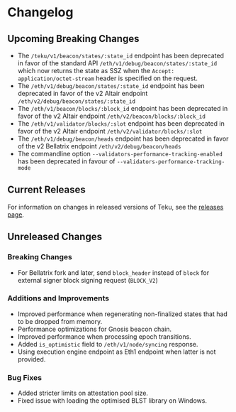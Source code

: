 
# Changelog

## Upcoming Breaking Changes
- The `/teku/v1/beacon/states/:state_id` endpoint has been deprecated in favor of the standard API `/eth/v1/debug/beacon/states/:state_id` which now returns the state as SSZ when the `Accept: application/octet-stream` header is specified on the request.
- The `/eth/v1/debug/beacon/states/:state_id` endpoint has been deprecated in favor of the v2 Altair endpoint `/eth/v2/debug/beacon/states/:state_id`
- The `/eth/v1/beacon/blocks/:block_id` endpoint has been deprecated in favor of the v2 Altair endpoint `/eth/v2/beacon/blocks/:block_id`
- The `/eth/v1/validator/blocks/:slot` endpoint has been deprecated in favor of the v2 Altair endpoint `/eth/v2/validator/blocks/:slot`
- The `/eth/v1/debug/beacon/heads` endpoint has been deprecated in favor of the v2 Bellatrix endpoint `/eth/v2/debug/beacon/heads`
- The commandline option `--validators-performance-tracking-enabled` has been deprecated in favour of `--validators-performance-tracking-mode`
 
## Current Releases
For information on changes in released versions of Teku, see the [releases page](https://github.com/ConsenSys/teku/releases).

## Unreleased Changes

### Breaking Changes
- For Bellatrix fork and later, send `block_header` instead of `block` for external signer block signing request (`BLOCK_V2`)

### Additions and Improvements
- Improved performance when regenerating non-finalized states that had to be dropped from memory.
- Performance optimizations for Gnosis beacon chain.
- Improved performance when processing epoch transitions.
- Added `is_optimistic` field to `/eth/v1/node/syncing` response.
- Using execution engine endpoint as Eth1 endpoint when latter is not provided.

### Bug Fixes
- Added stricter limits on attestation pool size. 
- Fixed issue with loading the optimised BLST library on Windows.
